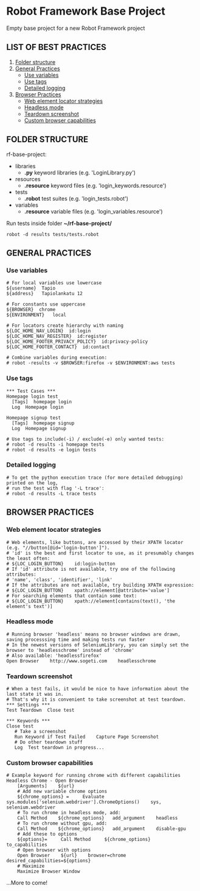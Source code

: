 # Robot Framework Base Project
Empty base project for a new Robot Framework project

## LIST OF BEST PRACTICES
1. [Folder structure](#folder-structure)
2. [General Practices](#general-practices)
    * [Use variables](#use-variables)
    * [Use tags](#use-tags)
    * [Detailed logging](#detailed-logging)
3. [Browser Practices](#best-practices)
    * [Web element locator strategies](#web-element-locator-strategies)
    * [Headless mode](#headless-mode)
    * [Teardown screenshot](#teardown-screenshot)
    * [Custom browser capabilities](#custom-browser-capabilities)
    
## FOLDER STRUCTURE
rf-base-project:
- libraries
    * **.py** keyword libraries (e.g. 'LoginLibrary.py')
- resources
    * **.resource** keyword files (e.g. 'login_keywords.resource')
- tests
    * **.robot** test suites (e.g. 'login_tests.robot')
- variables
    * **.resource** variable files (e.g. 'login_variables.resource')

Run tests inside folder **~/rf-base-project/**
```robotframework
robot -d results tests/tests.robot
```

## GENERAL PRACTICES

### Use variables
```robotframework
# For local variables use lowercase
${username}  Tapio
${address}   Tapiolankatu 12

# For constants use uppercase
${BROWSER}  chrome
${ENVIRONMENT}   local

# For locators create hierarchy with naming
${LOC_HOME_NAV_LOGIN}  id:login
${LOC_HOME_NAV_REGISTER}  id:register
${LOC_HOME_FOOTER_PRIVACY_POLICY}  id:privacy-policy
${LOC_HOME_FOOTER_CONTACT}  id:contact

# Combine variables during execution:
# robot -results -v $BROWSER:firefox -v $ENVIRONMENT:aws tests
```
### Use tags
```robotframework
*** Test Cases ***
Homepage login test
  [Tags]  homepage login
  Log  Homepage login
  
Homepage signup test
  [Tags]  homepage signup
  Log  Homepage signup
  
# Use tags to include(-i) / exclude(-e) only wanted tests:
# robot -d results -i homepage tests
# robot -d results -e login tests
```

### Detailed logging
```robotframework
# To get the python execution trace (for more detailed debugging) printed on the log,
# run the test with flag '-L trace':  
# robot -d results -L trace tests
```

## BROWSER PRACTICES

### Web element locator strategies
```robotframework
# Web elements, like buttons, are accessed by their XPATH locator (e.g. "//button[@id='login-button']").
# 'id' is the best and first locator to use, as it presumably changes the least often:
# ${LOC_LOGIN_BUTTON}    id:login-button
# If 'id' attribute is not available, try one of the following attributes:
# 'name', 'class', 'identifier', 'link'
# If the attributes are not available, try building XPATH expression:
# ${LOC_LOGIN_BUTTON}    xpath://element[@attribute='value']
# For searching elements that contain some text:
# ${LOC_LOGIN_BUTTON}    xpath://element[contains(text(), 'the element's text')]
```

### Headless mode
```robotframework
# Running browser 'headless' means no browser windows are drawn, saving processsing time and making tests run faster
# In the newest versions of SeleniumLibrary, you can simply set the browser to 'headlesschrome' instead of 'chrome'
# Also available: 'headlessfirefox'
Open Browser    http://www.sogeti.com    headlesschrome
```

### Teardown screenshot
```robotframework
# When a test fails, it would be nice to have information about the last state it was in.
# That's why it is convenient to take screenshot at test teardown.
*** Settings ***
Test Teardown  Close test

*** Keywords ***
Close test
   # Take a screenshot
   Run Keyword if Test Failed    Capture Page Screenshot
   # Do other teardown stuff
   Log  Test teardown in progress...
```

### Custom browser capabilities
```robotframework
# Example keyword for running chrome with different capabilities
Headless Chrome - Open Browser
    [Arguments]    ${url}
    # Add new variable chrome options
    ${chrome_options} =     Evaluate    sys.modules['selenium.webdriver'].ChromeOptions()    sys, selenium.webdriver
    # To run chrome in headless mode, add:
    Call Method    ${chrome_options}   add_argument    headless
    # To run chrome without gpu, add:
    Call Method    ${chrome_options}   add_argument    disable-gpu
    # Add these to options
    ${options}=     Call Method     ${chrome_options}    to_capabilities
    # Open browser with options
    Open Browser    ${url}    browser=chrome    desired_capabilities=${options}
    # Maximize
    Maximize Browser Window
```


...More to come!
